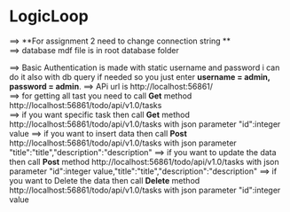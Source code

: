 # LogicLoop

==> **For assignment 2 need to change connection string  **                                                                                                           
==> database mdf file is in root database folder

==> Basic Authentication is made with static username and password i can do it also with db query if needed so you just enter **username = admin, password  = admin**.
==> APi url is http://localhost:56861/                                                                                    
==> for getting all tast you need to call **Get** method http://localhost:56861/todo/api/v1.0/tasks                                                   
==> if you want specific task then call **Get** method http://localhost:56861/todo/api/v1.0/tasks with json parameter "id":integer value
==> if you want to insert data then call **Post** http://localhost:56861/todo/api/v1.0/tasks with json parameter "title":"title","description":"description"
==> if you want to update the data then call **Post** method http://localhost:56861/todo/api/v1.0/tasks with json parameter "id":integer value,"title":"title","description":"description"
==> if you want to Delete the data then call **Delete** method http://localhost:56861/todo/api/v1.0/tasks with json parameter "id":integer value
